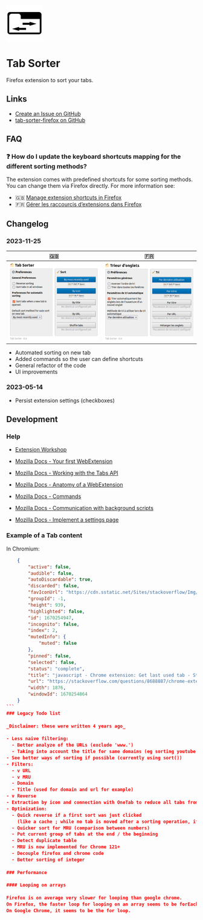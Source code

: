 ![Tab Sorter icon](icons/icon-96.png)

# Tab Sorter

Firefox extension to sort your tabs.

## Links

- [Create an Issue on GitHub](https://github.com/etienneschalk/tab-sorter-firefox/issues/new)
- [tab-sorter-firefox on GitHub](https://github.com/etienneschalk/tab-sorter-firefox)

## FAQ

### :question: How do I update the keyboard shortcuts mapping for the different sorting methods?

The extension comes with predefined shortcuts for some sorting methods. You can change them via Firefox directly. For more information see:

- :uk: [Manage extension shortcuts in Firefox](https://support.mozilla.org/en-US/kb/manage-extension-shortcuts-firefox)
- :fr: [Gérer les raccourcis d’extensions dans Firefox](https://support.mozilla.org/fr/kb/gerer-raccourcis-extensions-firefox)

## Changelog

### 2023-11-25

| :uk:                                              | :fr:                                              |
| ------------------------------------------------- | ------------------------------------------------- |
| ![Screenshot EN](./screenshots/2023-11-25-en.png) | ![Screenshot FR](./screenshots/2023-11-25-fr.png) |

- Automated sorting on new tab
- Added commands so the user can define shortcuts
- General refactor of the code
- UI improvements

### 2023-05-14

- Persist extension settings (checkboxes)

## Development

### Help

- [Extension Workshop](https://extensionworkshop.com/)

- [Mozilla Docs - Your first WebExtension](https://developer.mozilla.org/en/docs/Mozilla/Add-ons/WebExtensions/Your_first_WebExtension)
- [Mozilla Docs - Working with the Tabs API](https://developer.mozilla.org/en-US/docs/Mozilla/Add-ons/WebExtensions/Working_with_the_Tabs_API)
- [Mozilla Docs - Anatomy of a WebExtension](https://developer.mozilla.org/fr/docs/Mozilla/Add-ons/WebExtensions/Anatomy_of_a_WebExtension#Background_scripts)
- [Mozilla Docs - Commands](https://developer.mozilla.org/fr/docs/Mozilla/Add-ons/WebExtensions/manifest.json/commands)
- [Mozilla Docs - Communication with background scripts](https://developer.mozilla.org/fr/docs/Mozilla/Add-ons/WebExtensions/Content_scripts#Communication_avec_les_scripts_darri%C3%A8re-plan)
- [Mozilla Docs - Implement a settings page](https://developer.mozilla.org/en-US/docs/Mozilla/Add-ons/WebExtensions/Implement_a_settings_page)

### Example of a Tab content

In Chromium:

````json
    {
        "active": false,
        "audible": false,
        "autoDiscardable": true,
        "discarded": false,
        "favIconUrl": "https://cdn.sstatic.net/Sites/stackoverflow/Img/favicon.ico?v=ec617d715196",
        "groupId": -1,
        "height": 939,
        "highlighted": false,
        "id": 1670254947,
        "incognito": false,
        "index": 2,
        "mutedInfo": {
            "muted": false
        },
        "pinned": false,
        "selected": false,
        "status": "complete",
        "title": "javascript - Chrome extension: Get last used tab - Stack Overflow",
        "url": "https://stackoverflow.com/questions/8688887/chrome-extension-get-last-used-tab",
        "width": 1876,
        "windowId": 1670254864
    }
```
### Legacy Todo list

_Disclaimer: these were written 4 years ago_

- Less naive filtering:
  - Better analyze of the URLs (exclude 'www.')
  - Taking into account the title for same domains (eg sorting youtube videos by title and not by id for better human readability)
- See better ways of sorting if possible (currently using sort())
- Filters:
  - v URL
  - v MRU
  - Domain
  - Title (used for domain and url for example)
- v Reverse
- Extraction by icon and connection with OneTab to reduce all tabs from a same domain
- Optimization:
  - Quick reverse if a first sort was just clicked
    (like a cache ; while no tab is moved after a sorting operation, if we choose the same operation but we reverse, we just reverse the tab without sorting all of them once again)
  - Quicker sort for MRU (comparison between numbers)
  - Put current group of tabs at the end / the beginning
  - Detect duplicate table
  - MRU is now implemented for Chrome 121+
  - Decouple firefox and chrome code
  - Better sorting of integer

### Performance

#### Looping on arrays

Firefox is on average very slower for looping than google chrome.
On Firefox, the faster loop for looping on an array seems to be forEach;
On Google Chrome, it seems to be the for loop.
````
